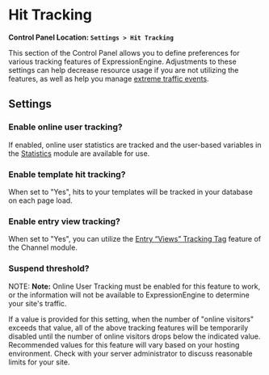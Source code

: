<!--
    This source file is part of the open source project
    ExpressionEngine User Guide (https://github.com/ExpressionEngine/ExpressionEngine-User-Guide)

    @link      https://expressionengine.com/
    @copyright Copyright (c) 2003-2020, Packet Tide, LLC (https://ellislab.com)
    @license   https://expressionengine.com/license Licensed under Apache License, Version 2.0
-->

# Hit Tracking

**Control Panel Location: `Settings > Hit Tracking`**

This section of the Control Panel allows you to define preferences for various tracking features of ExpressionEngine. Adjustments to these settings can help decrease resource usage if you are not utilizing the features, as well as help you manage [extreme traffic events](optimization/handling-extreme-traffic.md).

## Settings

### Enable online user tracking?

If enabled, online user statistics are tracked and the user-based variables in the [Statistics](add-ons/statistics.md) module are available for use.

### Enable template hit tracking?

When set to "Yes", hits to your templates will be tracked in your database on each page load.

### Enable entry view tracking?

When set to "Yes", you can utilize the [Entry “Views” Tracking Tag](channels/entry-tracking.md) feature of the Channel module.

### Suspend threshold?

NOTE: **Note:** Online User Tracking must be enabled for this feature to work, or the information will not be available to ExpressionEngine to determine your site's traffic.

If a value is provided for this setting, when the number of "online visitors" exceeds that value, all of the above tracking features will be temporarily disabled until the number of online visitors drops below the indicated value. Recommended values for this feature will vary based on your hosting environment. Check with your server administrator to discuss reasonable limits for your site.
